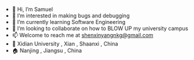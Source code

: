 - 👋 Hi, I’m Samuel
- 👀 I’m interested in making bugs and debugging
- 🌱 I’m currently learning Software Engineering
- 💞️ I’m looking to collaborate on how to BLOW UP my university campus
- 📫 Welcome to reach me at shenxinyangnkg@gmail.com
- 🏫 Xidian University , Xian , Shaanxi , China
- 🏠 Nanjing , Jiangsu , China

<!---
Samuel-NKG/Samuel-NKG is a ✨ special ✨ repository because its `README.md` (this file) appears on your GitHub profile.
You can click the Preview link to take a look at your changes.
--->
